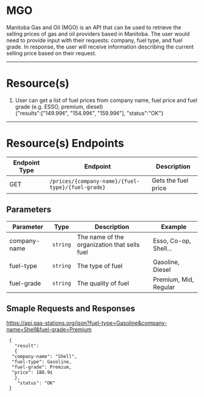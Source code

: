 # MGO

Manitoba Gas and Oil (MGO) is an API that can be used to retrieve the selling
prices of gas and oil providers based in Manitoba. The user would need to
provide input with their requests: company, fuel type, and fuel grade.
In response, the user will receive information describing the current selling
price based on their request.

---

# Resource(s)

1. User can get a list of fuel prices from company name, fuel price and fuel grade (e.g. ESSO, premium, diesel)  
   {"results":["149.99¢", "154.99¢", "159.99¢"], "status":"OK"}

---

# Resource(s) Endpoints

| Endpoint Type | Endpoint                                          | Description         |
| ------------- | ------------------------------------------------- | ------------------- |
| GET           | `/prices/{company-name}/{fuel-type}/{fuel-grade}` | Gets the fuel price |

## Parameters

| Parameter    |   Type   | Description                                  | Example               |
| ------------ | :------: | -------------------------------------------- | --------------------- |
| company-name | `string` | The name of the organization that sells fuel | Esso, Co-op, Shell... |
| fuel-type    | `string` | The type of fuel                             | Gasoline, Diesel      |
| fuel-grade   | `string` | The quality of fuel                          | Premium, Mid, Regular |

## Smaple Requests and Responses

https://api.gas-stations.org/json?fuel-type=Gasoline&company-name=Shell&fuel-grade=Premium

```
 {
   "result":
   {
  "company-name": "Shell",
  "fuel-type": Gasoline,
  "fuel-grade": Premium,
  "price": 188.9¢
   },
    "status": "OK"
 }
```
